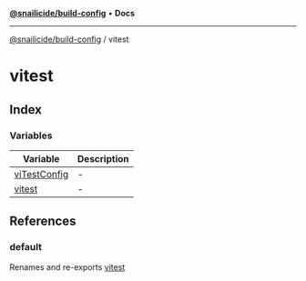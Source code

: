 [**@snailicide/build-config**](../README.md) • **Docs**

---

[@snailicide/build-config](../README.md) / vitest

# vitest

## Index

### Variables

| Variable                                  | Description |
| ----------------------------------------- | ----------- |
| [viTestConfig](variables/viTestConfig.md) | -           |
| [vitest](variables/vitest.md)             | -           |

## References

### default

Renames and re-exports [vitest](variables/vitest.md)
